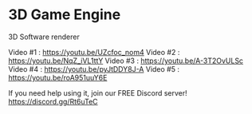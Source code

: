 # 3D Game Engine 

3D Software renderer

Video #1 : https://youtu.be/UZcfoc_nom4
Video #2 : https://youtu.be/NqZ_iVL1ttY
Video #3 : https://youtu.be/A-3T2OvULSc
Video #4 : https://youtu.be/pyJtDDY8J-A
Video #5 : https://youtu.be/roA951uuY6E

If you need help using it, join our FREE Discord server! https://discord.gg/Rt6uTeC

